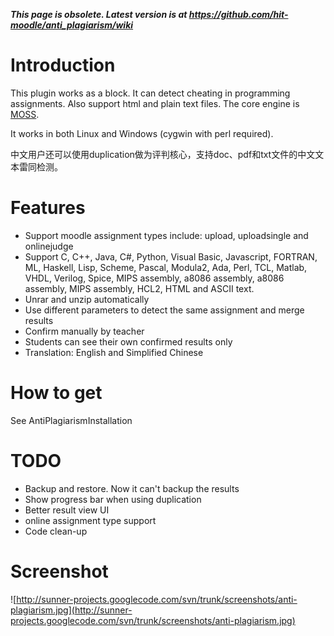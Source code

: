 **_This page is obsolete. Latest version is at https://github.com/hit-moodle/anti_plagiarism/wiki_**

# Introduction #

This plugin works as a block. It can detect cheating in programming assignments. Also support html and plain text files. The core engine is [MOSS](http://theory.stanford.edu/~aiken/moss/).

It works in both Linux and Windows (cygwin with perl required).

中文用户还可以使用duplication做为评判核心，支持doc、pdf和txt文件的中文文本雷同检测。

# Features #

  * Support moodle assignment types include: upload, uploadsingle and onlinejudge
  * Support C, C++, Java, C#, Python, Visual Basic, Javascript, FORTRAN, ML, Haskell, Lisp, Scheme, Pascal, Modula2, Ada, Perl, TCL, Matlab, VHDL, Verilog, Spice, MIPS assembly, a8086 assembly, a8086 assembly, MIPS assembly, HCL2, HTML and ASCII text.
  * Unrar and unzip automatically
  * Use different parameters to detect the same assignment and merge results
  * Confirm manually by teacher
  * Students can see their own confirmed results only
  * Translation: English and Simplified Chinese

# How to get #

See AntiPlagiarismInstallation

# TODO #

  * Backup and restore. Now it can't backup the results
  * Show progress bar when using duplication
  * Better result view UI
  * online assignment type support
  * Code clean-up

# Screenshot #

![http://sunner-projects.googlecode.com/svn/trunk/screenshots/anti-plagiarism.jpg](http://sunner-projects.googlecode.com/svn/trunk/screenshots/anti-plagiarism.jpg)